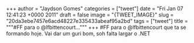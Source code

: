 
+++
author = "Jaydson Gomes"
categories = ["tweet"]
date = "Fri Jan 07 12:41:23 +0000 2011"
draft = false
image = "{TWEET_IMAGE}"
slug = "20da3ebe7457e6acd48227e335433abeaf95a2bd"
tags = ["tweet"]
title = """#FF para o @lfbittencourt..."""
+++
#FF para o @lfbittencourt que ta se formando hoje. Vai dar um guri bom, soh falta largar o .NET
